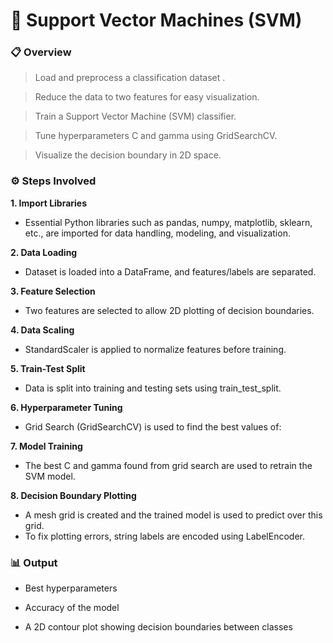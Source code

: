 # **🧠 Support Vector Machines (SVM)**

### 📋 Overview

> Load and preprocess a classification dataset .

> Reduce the data to two features for easy visualization.

> Train a Support Vector Machine (SVM) classifier.

> Tune hyperparameters C and gamma using GridSearchCV.

> Visualize the decision boundary in 2D space.

### ⚙️ Steps Involved
**1. Import Libraries**
* Essential Python libraries such as pandas, numpy, matplotlib, sklearn, etc., are imported for data handling, modeling, and visualization.

**2. Data Loading**
* Dataset is loaded into a DataFrame, and features/labels are separated.

**3. Feature Selection**
* Two features are selected to allow 2D plotting of decision boundaries.

**4. Data Scaling**
* StandardScaler is applied to normalize features before training.

**5. Train-Test Split**
* Data is split into training and testing sets using train_test_split.

**6. Hyperparameter Tuning**
* Grid Search (GridSearchCV) is used to find the best values of:

**7. Model Training**
* The best C and gamma found from grid search are used to retrain the SVM model.

**8. Decision Boundary Plotting**
* A mesh grid is created and the trained model is used to predict over this grid.
* To fix plotting errors, string labels are encoded using LabelEncoder.

### 📊 Output
* Best hyperparameters

* Accuracy of the model

* A 2D contour plot showing decision boundaries between classes
